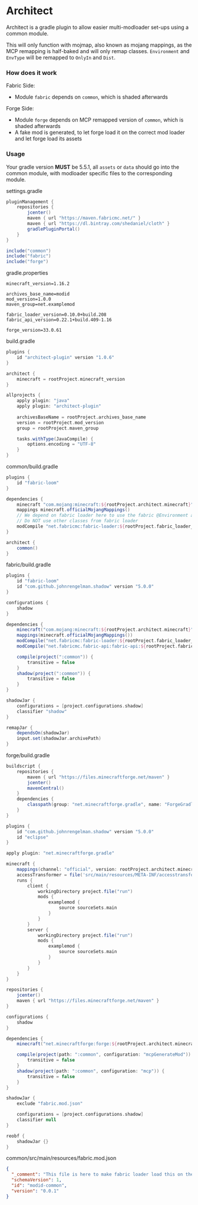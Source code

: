 # Architect
Architect is a gradle plugin to allow easier multi-modloader set-ups using a common module.

This will only function with mojmap, also known as mojang mappings, as the MCP remapping is half-baked and will only remap classes. `Environment` and `EnvType` will be remapped to `OnlyIn` and `Dist`.

### How does it work
Fabric Side:

- Module `fabric` depends on `common`, which is shaded afterwards

Forge Side:

- Module `forge` depends on MCP remapped version of `common`, which is shaded afterwards
- A fake mod is generated, to let forge load it on the correct mod loader and let forge load its assets

### Usage
Your gradle version **MUST** be 5.5.1, all `assets` or `data` should go into the common module, with modloader specific files to the corresponding module.

settings.gradle
```groovy
pluginManagement {
    repositories {
        jcenter()
        maven { url "https://maven.fabricmc.net/" }
        maven { url "https://dl.bintray.com/shedaniel/cloth" }
        gradlePluginPortal()
    }
}

include("common")
include("fabric")
include("forge")
```

gradle.properties
```properties
minecraft_version=1.16.2

archives_base_name=modid
mod_version=1.0.0
maven_group=net.examplemod

fabric_loader_version=0.10.0+build.208
fabric_api_version=0.22.1+build.409-1.16

forge_version=33.0.61
```

build.gradle
```groovy
plugins {
    id "architect-plugin" version "1.0.6"
}

architect {
    minecraft = rootProject.minecraft_version
}

allprojects {
    apply plugin: "java"
    apply plugin: "architect-plugin"
    
    archivesBaseName = rootProject.archives_base_name
    version = rootProject.mod_version
    group = rootProject.maven_group

    tasks.withType(JavaCompile) {
        options.encoding = "UTF-8"
    }
}
```

common/build.gradle
```groovy
plugins {
    id "fabric-loom"
}

dependencies {
    minecraft "com.mojang:minecraft:${rootProject.architect.minecraft}"
    mappings minecraft.officialMojangMappings()
    // We depend on fabric loader here to use the fabric @Environment annotations
    // Do NOT use other classes from fabric loader
    modCompile "net.fabricmc:fabric-loader:${rootProject.fabric_loader_version}"
}

architect {
    common()
}
```

fabric/build.gradle
```groovy
plugins {
    id "fabric-loom"
    id "com.github.johnrengelman.shadow" version "5.0.0"
}

configurations {
    shadow
}

dependencies {
    minecraft("com.mojang:minecraft:${rootProject.architect.minecraft}")
    mappings(minecraft.officialMojangMappings())
    modCompile("net.fabricmc:fabric-loader:${rootProject.fabric_loader_version}")
    modCompile("net.fabricmc.fabric-api:fabric-api:${rootProject.fabric_api_version}")

    compile(project(":common")) {
        transitive = false
    }
    shadow(project(":common")) {
        transitive = false
    }
}

shadowJar {
    configurations = [project.configurations.shadow]
    classifier "shadow"
}

remapJar {
    dependsOn(shadowJar)
    input.set(shadowJar.archivePath)
}
```

forge/build.gradle
```groovy
buildscript {
    repositories {
        maven { url "https://files.minecraftforge.net/maven" }
        jcenter()
        mavenCentral()
    }
    dependencies {
        classpath(group: "net.minecraftforge.gradle", name: "ForgeGradle", version: "3.+", changing: true)
    }
}

plugins {
    id "com.github.johnrengelman.shadow" version "5.0.0"
    id "eclipse"
}

apply plugin: "net.minecraftforge.gradle"

minecraft {
    mappings(channel: "official", version: rootProject.architect.minecraft)
    accessTransformer = file('src/main/resources/META-INF/accesstransformer.cfg')
    runs {
        client {
            workingDirectory project.file("run")
            mods {
                examplemod {
                    source sourceSets.main
                }
            }
        }
        server {
            workingDirectory project.file("run")
            mods {
                examplemod {
                    source sourceSets.main
                }
            }
        }
    }
}

repositories {
    jcenter()
    maven { url "https://files.minecraftforge.net/maven" }
}

configurations {
    shadow
}

dependencies {
    minecraft("net.minecraftforge:forge:${rootProject.architect.minecraft}-${rootProject.forge_version}")

    compile(project(path: ":common", configuration: "mcpGenerateMod")) {
        transitive = false
    }
    shadow(project(path: ":common", configuration: "mcp")) {
        transitive = false
    }
}

shadowJar {
    exclude "fabric.mod.json"

    configurations = [project.configurations.shadow]
    classifier null
}

reobf {
    shadowJar {}
}
```

common/src/main/resources/fabric.mod.json
```json
{
  "_comment": "This file is here to make fabric loader load this on the Knot classloader.",
  "schemaVersion": 1,
  "id": "modid-common",
  "version": "0.0.1"
}
```